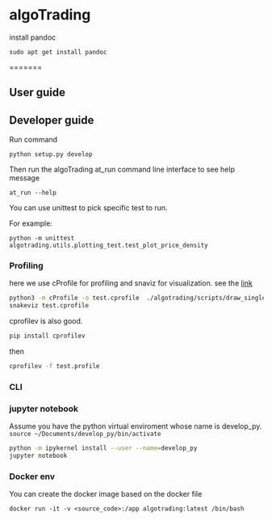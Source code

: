 # algoTrading

install pandoc 
```
sudo apt get install pandoc
```
=======

## User guide


## Developer guide

Run command 

```
python setup.py develop
```

Then run the algoTrading at_run command line interface to see help message

```
at_run --help
```

You can use unittest to pick specific test to run.

For example:
```
python -m unittest algotrading.utils.plotting_test.test_plot_price_density
```

### Profiling

here we use cProfile for profiling and snaviz for visualization. see the [link](https://medium.com/@narenandu/profiling-and-visualization-tools-in-python-89a46f578989)

```bash
python3 -m cProfile -o test.cprofile  ./algotrading/scripts/draw_single_plot.py --config /Users/johnqiangzhang/Documents/open_source/algoTrading/algotrading/scripts/save_visualization/input_config.yaml
snakeviz test.cprofile 
```

cprofilev is also good. 
```bash
pip install cprofilev
```

then 
```bash
cprofilev -f test.profile 
```



### CLI

### jupyter notebook

Assume you have the python virtual enviroment whose name is develop_py.
```source ~/Documents/develop_py/bin/activate```


```bash
python -m ipykernel install --user --name=develop_py
jupyter notebook
```

### Docker env

You can create the docker image based on the docker file

```
docker run -it -v <source_code>:/app algotrading:latest /bin/bash
```